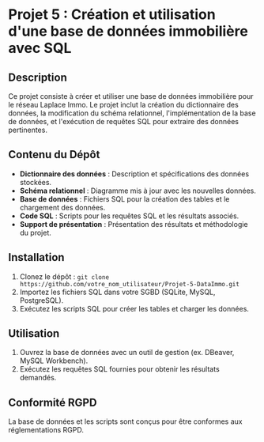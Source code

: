 # Projet 5 : Création et utilisation d'une base de données immobilière avec SQL

## Description
Ce projet consiste à créer et utiliser une base de données immobilière pour le réseau Laplace Immo. Le projet inclut la création du dictionnaire des données, la modification du schéma relationnel, l'implémentation de la base de données, et l'exécution de requêtes SQL pour extraire des données pertinentes.

## Contenu du Dépôt
- **Dictionnaire des données** : Description et spécifications des données stockées.
- **Schéma relationnel** : Diagramme mis à jour avec les nouvelles données.
- **Base de données** : Fichiers SQL pour la création des tables et le chargement des données.
- **Code SQL** : Scripts pour les requêtes SQL et les résultats associés.
- **Support de présentation** : Présentation des résultats et méthodologie du projet.

## Installation
1. Clonez le dépôt : `git clone https://github.com/votre_nom_utilisateur/Projet-5-DataImmo.git`
2. Importez les fichiers SQL dans votre SGBD (SQLite, MySQL, PostgreSQL).
3. Exécutez les scripts SQL pour créer les tables et charger les données.

## Utilisation
1. Ouvrez la base de données avec un outil de gestion (ex. DBeaver, MySQL Workbench).
2. Exécutez les requêtes SQL fournies pour obtenir les résultats demandés.

## Conformité RGPD
La base de données et les scripts sont conçus pour être conformes aux réglementations RGPD.
